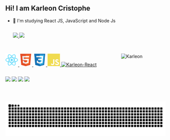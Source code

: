 ## Hi! I am Karleon Cristophe

- 🔭 I'm studying React JS, JavaScript and Node Js

  ##
  
  <div width="100%">
  <a href="https://github.com/karleoncristophe">
  <img height="159em"  src="https://github-readme-stats.vercel.app/api?username=karleoncristophe&show_icons=true&theme=radical&include_all_commits=true&count_private=true"/>
  <img height="159em"  src="https://github-readme-stats.vercel.app/api/top-langs/?username=karleoncristophe&layout=compact&langs_count=16&theme=radical"/>
</div>
 
  ##
 
 <div style="display: inline_block"><br> 
   <img alt="Karleon-React" height="40" width="40" src="https://raw.githubusercontent.com/devicons/devicon/master/icons/react/react-original.svg">
   <img  alt="Karleon-HTML" height="40" width="40" src="https://raw.githubusercontent.com/devicons/devicon/master/icons/html5/html5-original.svg">
   <img  alt="Karleon-CSS" height="40" width="40" src="https://raw.githubusercontent.com/devicons/devicon/master/icons/css3/css3-original.svg">
   <img alt="Karleon-Js" height="40" width="40" src="https://raw.githubusercontent.com/devicons/devicon/master/icons/javascript/javascript-plain.svg">
   <img  alt="Karleon-React"  height="40" width="40" src='https://cdn.iconscout.com/icon/free/png-512/node-js-1174925.png'>
   <img align="right" height="150" width="140" alt="Karleon" src="https://www.bluebus.com.br/wp-content/uploads/2015/05/giphy.gif">
</div>  
 
  ##
 
<div>   
   <a href="https://www.instagram.com/karleoncristophe/" target="_blank"><img src="https://img.shields.io/badge/Website-3b5998?style=flat-square&logo=google-chrome&logoColor=white" target="_blank"  height="28em" ></a>
  <a href="https://www.instagram.com/karleoncristophe/" target="_blank"><img src="https://img.shields.io/badge/-Instagram-%23E4405F?style=for-the-badge&logo=instagram&logoColor=white" target="_blank"></a>
  <a href ="https://t.me/karleoncristophe"><img src="https://img.shields.io/badge/Telegram-2CA5E0?style=for-the-badge&logo=telegram&logoColor=white" target="_blank"></a> 
   <a href ="https://twitter.com/karleoncris"><img src="https://img.shields.io/badge/Twitter-1DA1F2?style=for-the-badge&logo=twitter&logoColor=white" target="_blank"></a> 
 
  ![Snake animation](https://github.com/karleoncristophe/karleoncristophe/blob/output/github-contribution-grid-snake.svg) 
</div>

  

